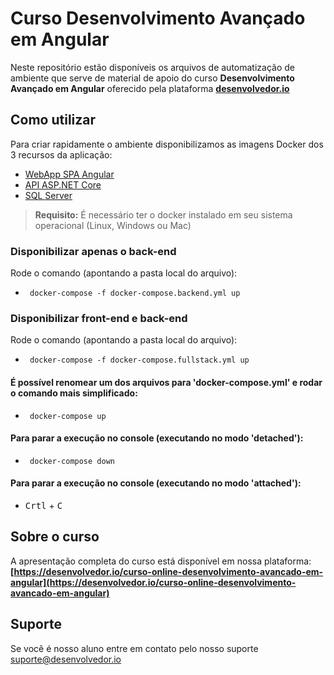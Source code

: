 


# Curso Desenvolvimento Avançado em Angular

Neste repositório estão disponíveis os arquivos de automatização de ambiente que serve de material de apoio do curso **Desenvolvimento Avançado em Angular** oferecido pela plataforma **[desenvolvedor.io](https://desenvolvedor.io)**

## Como utilizar

Para criar rapidamente o ambiente disponibilizamos as imagens Docker dos 3 recursos da aplicação:

- [WebApp SPA Angular](https://hub.docker.com/r/desenvolvedorio/app-spa-curso-angular)
- [API ASP.NET Core](https://hub.docker.com/r/desenvolvedorio/api-aspnet-curso-angular)
- [SQL Server](https://hub.docker.com/r/desenvolvedorio/sql-api-curso-angular)

> **Requisito:** É necessário ter o docker instalado em seu sistema operacional (Linux, Windows ou Mac)

### Disponibilizar apenas o back-end
Rode o comando (apontando a pasta local do arquivo):  
- ` docker-compose -f docker-compose.backend.yml up` 

### Disponibilizar front-end e back-end
Rode o comando (apontando a pasta local do arquivo):  
- ` docker-compose -f docker-compose.fullstack.yml up` 

#### É possível renomear um dos arquivos para 'docker-compose.yml' e rodar o comando mais simplificado:  
- ` docker-compose up` 

#### Para parar a execução no console (executando no modo 'detached'):  
- ` docker-compose down` 

#### Para parar a execução no console (executando no modo 'attached'):  
- <kbd>Crtl</kbd> + <kbd>C</kbd>

## Sobre o curso

A apresentação completa do curso está disponível em nossa plataforma:
**[https://desenvolvedor.io/curso-online-desenvolvimento-avancado-em-angular](https://desenvolvedor.io/curso-online-desenvolvimento-avancado-em-angular)**
## Suporte

Se você é nosso aluno entre em contato pelo nosso suporte [suporte@desenvolvedor.io](mailto:suporte@desenvolvedor.io)
